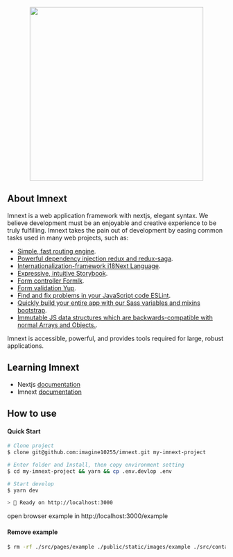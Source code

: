 <p align="center"><img src="https://camo.githubusercontent.com/1f8dec51cb01842d7bb7a7cd50ade17c75c5e3bd/68747470733a2f2f6173736574732e7a6569742e636f2f696d6167652f75706c6f61642f76313533383336313039312f7265706f7369746f726965732f6e6578742d6a732f6e6578742d6a732e706e67" width="400"></p>

## About Imnext

Imnext is a web application framework with nextjs, elegant syntax. We believe development must be an enjoyable and creative experience to be truly fulfilling. Imnext takes the pain out of development by easing common tasks used in many web projects, such as:

- [Simple, fast routing engine](https://nextjs.org).
- [Powerful dependency injection redux and redux-saga](https://redux.js.org).
- [Internationalization-framework i18Next Language](https://www.i18next.com).
- [Expressive, intuitive Storybook](https://storybook.js.org).
- [Form controller Formlk](https://jaredpalmer.com/formik/docs/overview).
- [Form validation Yup](https://github.com/jquense/yup).
- [Find and fix problems in your JavaScript code ESLint](https://eslint.org).
- [Quickly build your entire app with our Sass variables and mixins bootstrap](https://getbootstrap.com).
- [Immutable JS data structures which are backwards-compatible with normal Arrays and Objects.](https://github.com/rtfeldman/seamless-immutable).

Imnext is accessible, powerful, and provides tools required for large, robust applications.


## Learning Imnext

- Nextjs [documentation](https://nextjs.org/docs)
- Imnext [documentation](https://github.com/imagine10255/imnext/tree/master/docs)

## How to use

#### Quick Start

```zsh
# Clone project
$ clone git@github.com:imagine10255/imnext.git my-imnext-project

# Enter folder and Install, then copy environment setting
$ cd my-imnext-project && yarn && cp .env.devlop .env

# Start develop
$ yarn dev

> 🚀 Ready on http://localhost:3000
```
open browser example in http://localhost:3000/example

#### Remove example

```zsh
$ rm -rf ./src/pages/example ./public/static/images/example ./src/container/example ./public/static/locales/*/example.json
```